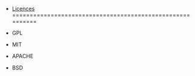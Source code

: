- [Licences](https://opensource.org/licenses/alphabetical)
==========================================================

- GPL
- MIT
- APACHE
- BSD